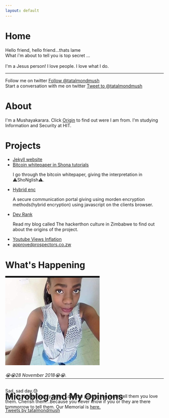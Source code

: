 ```yaml
---
layout: default
---
```

<div id="home">
	<h1>Home</h1>
	<p class="homeParagraph">
		Hello friend, hello friend...thats lame<br>
		What i'm about to tell you is top secret ...<br>
		<br>I'm a Jesus person! I love people. I love what I do.<br><hr>
		Follow me on twitter <a href="https://twitter.com/tatalmondmush?ref_src=twsrc%5Etfw" class="twitter-follow-button" data-show-count="false">Follow @tatalmondmush</a><script async src="https://platform.twitter.com/widgets.js" charset="utf-8"></script><br>
		Start a conversation with me on twitter <a href="https://twitter.com/intent/tweet?screen_name=tatalmondmush&ref_src=twsrc%5Etfw" class="twitter-mention-button" data-show-count="false">Tweet to @tatalmondmush</a><script async src="https://platform.twitter.com/widgets.js" charset="utf-8"></script>		
	</p> 
</div>
<div id="about">
	<h1>About</h1>
	<div>
		<p>
			I'm a Mushayakarara. Click <a href="origin/origin.html" target="_blank">Origin</a> to find out were I am from. I'm studying Information and Security at HIT.
		</p>
	</div>
</div>
<div id="projects">
	<h1>Projects</h1>
	<p>
		<ul>
			<li>
				<a href="#" onClick="alert('you are already there!')">Jekyll website</a>
			</li>
			<li>
				<a href="https://www.youtube.com/channel/UCX-McTsh7vF3g9pertE4KIQ" target="_blank">Bitcoin whitepaper in Shona tutorials</a>
				<p class="description">
					I go through the bitcoin whitepaper, giving the interpretation in ⚠ShoNglish⚠.
				</p>
			</li>
			<li>
				<a href="https://github.com/evermoreg/digitalFile" target="_blank">Hybrid enc</a>
				<p class="description">
					A secure communication portal giving using morden encryption methods(hybrid encryption) using javascript on the clients browser.
				</p>
			</li>
			<li>
				<a href="https://github.com/tatmush/Saturday-THORN-Dev-Rank" target="_blank">Dev Rank</a>
				<p class="description">
					Read my blog called The hackerthon culture in Zimbabwe to find out about the origins of the project.
				</p>
			</li>
			<li><a href="https://github.com/tatmush/Youtube-Views-Inflation" target="_blank">Youtube Views Inflation</a></li>
			<li><a href="www.approvedprospectors.co.zw" target="_blank">approvedprospectors.co.zw</a></li>
		</ul>
	</p>

<div id="whatsHappening">
	<h1>What's Happening</h1>
	<div style="position: relative; height: 312px;">
		<img src="pictures/feli4.jpeg" alt="Feli" class="firstImage">
		<p class="feliMemorial">
			<h6>😭😭28 November 2018😭😭.</h6>Sad, sad day.😓 <br>The life we live is only finite. Love the people you must, tell them you love them. Cherish them...Because you never know if you or they are there tommorrow to tell them. Our Memorial is <a href="/memorial.html">here.</a>
		</p>
	</div>	
</div>
<hr>
<div id="twitter">
	<h1>Microblog and My Opinions</h1>
	<a class="twitter-timeline" href="https://twitter.com/tatalmondmush?ref_src=twsrc%5Etfw">Tweets by tatalmondmush</a> <script async src="https://platform.twitter.com/widgets.js" charset="utf-8"></script> 
</div>

<script src="https://code.jquery.com/jquery-3.2.1.slim.min.js" integrity="sha384-KJ3o2DKtIkvYIK3UENzmM7KCkRr/rE9/Qpg6aAZGJwFDMVNA/GpGFF93hXpG5KkN" crossorigin="anonymous"></script>
<script src="https://cdnjs.cloudflare.com/ajax/libs/popper.js/1.12.9/umd/popper.min.js" integrity="sha384-ApNbgh9B+Y1QKtv3Rn7W3mgPxhU9K/ScQsAP7hUibX39j7fakFPskvXusvfa0b4Q" crossorigin="anonymous"></script>
<script src="https://maxcdn.bootstrapcdn.com/bootstrap/4.0.0/js/bootstrap.min.js" integrity="sha384-JZR6Spejh4U02d8jOt6vLEHfe/JQGiRRSQQxSfFWpi1MquVdAyjUar5+76PVCmYl" crossorigin="anonymous"></script>

